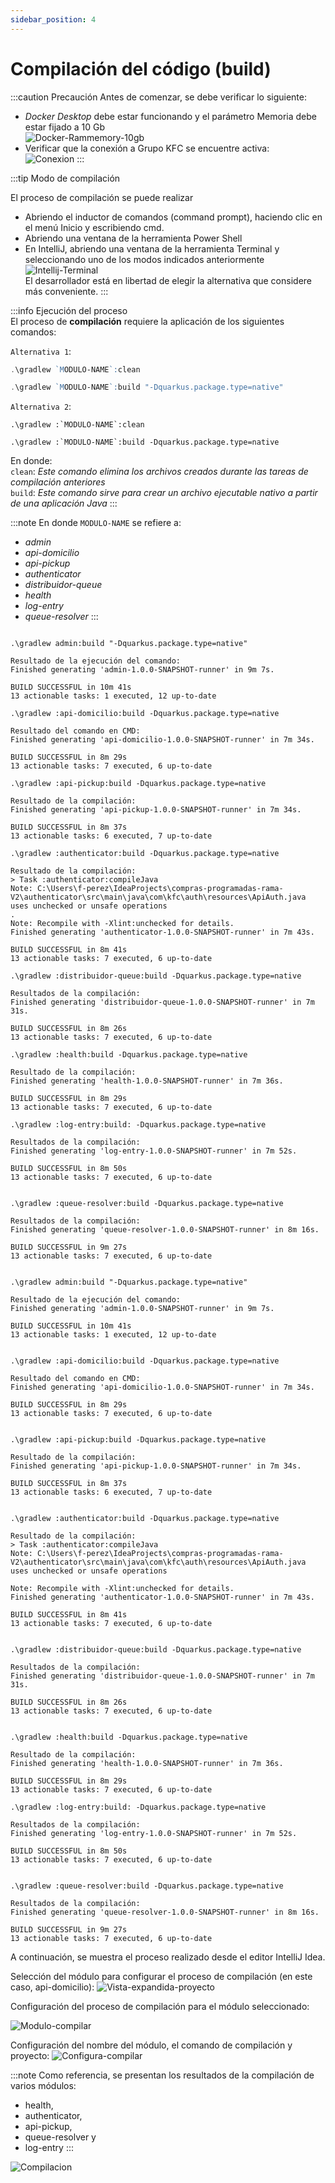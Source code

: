 ```yaml
---
sidebar_position: 4
---
```


# Compilación del código (build)

:::caution Precaución
Antes de comenzar, se debe verificar lo siguiente:

- _Docker Desktop_ debe estar funcionando y el parámetro Memoria debe estar fijado a 10 Gb  
![Docker-Rammemory-10gb](/img/Docker-Rammemory-10gb.png)  
- Verificar que la conexión a Grupo KFC se encuentre activa:  
![Conexion](/img/VPN-Conexion.png)
:::  

:::tip Modo de compilación

El proceso de compilación se puede realizar  
- Abriendo el inductor de comandos (command prompt), haciendo clic en el menú Inicio y escribiendo cmd.
- Abriendo una ventana de la herramienta Power Shell
- En IntelliJ, abriendo una ventana de la herramienta Terminal y seleccionando uno de los modos indicados anteriormente  
![Intellij-Terminal](/img/Intellij-Terminal.png)  
El desarrollador está en libertad de elegir la alternativa que considere más conveniente. 
:::


:::info Ejecución del proceso  
El proceso de **compilación** requiere la aplicación de los siguientes comandos:  

`Alternativa 1`:  
```powershell title="En PowerShell"
.\gradlew `MODULO-NAME`:clean  

.\gradlew `MODULO-NAME`:build "-Dquarkus.package.type=native" 
```  

`Alternativa 2`:  
```shell title="En CMD"  
.\gradlew :`MODULO-NAME`:clean  

.\gradlew :`MODULO-NAME`:build -Dquarkus.package.type=native   
```  

En donde:  
`clean`: _Este comando elimina los archivos creados durante las tareas de compilación anteriores_  
`build`: _Este comando sirve para crear un archivo ejecutable nativo a partir de una aplicación Java_
:::

:::note 
En donde `MODULO-NAME` se refiere a:
- _admin_
- _api-domicilio_ 
- _api-pickup_ 
- _authenticator_ 
- _distribuidor-queue_ 
- _health_ 
- _log-entry_ 
- _queue-resolver_
:::

```shell title="Resultados de la compilación"  

.\gradlew admin:build "-Dquarkus.package.type=native"

Resultado de la ejecución del comando:
Finished generating 'admin-1.0.0-SNAPSHOT-runner' in 9m 7s.

BUILD SUCCESSFUL in 10m 41s
13 actionable tasks: 1 executed, 12 up-to-date

.\gradlew :api-domicilio:build -Dquarkus.package.type=native

Resultado del comando en CMD:
Finished generating 'api-domicilio-1.0.0-SNAPSHOT-runner' in 7m 34s.

BUILD SUCCESSFUL in 8m 29s
13 actionable tasks: 7 executed, 6 up-to-date

.\gradlew :api-pickup:build -Dquarkus.package.type=native

Resultado de la compilación:
Finished generating 'api-pickup-1.0.0-SNAPSHOT-runner' in 7m 34s.

BUILD SUCCESSFUL in 8m 37s
13 actionable tasks: 6 executed, 7 up-to-date

.\gradlew :authenticator:build -Dquarkus.package.type=native

Resultado de la compilación:
> Task :authenticator:compileJava
Note: C:\Users\f-perez\IdeaProjects\compras-programadas-rama-V2\authenticator\src\main\java\com\kfc\auth\resources\ApiAuth.java uses unchecked or unsafe operations
.
Note: Recompile with -Xlint:unchecked for details.
Finished generating 'authenticator-1.0.0-SNAPSHOT-runner' in 7m 43s.

BUILD SUCCESSFUL in 8m 41s
13 actionable tasks: 7 executed, 6 up-to-date

.\gradlew :distribuidor-queue:build -Dquarkus.package.type=native

Resultados de la compilación:
Finished generating 'distribuidor-queue-1.0.0-SNAPSHOT-runner' in 7m 31s.                                               

BUILD SUCCESSFUL in 8m 26s
13 actionable tasks: 7 executed, 6 up-to-date

.\gradlew :health:build -Dquarkus.package.type=native

Resultado de la compilación:
Finished generating 'health-1.0.0-SNAPSHOT-runner' in 7m 36s.

BUILD SUCCESSFUL in 8m 29s
13 actionable tasks: 7 executed, 6 up-to-date

.\gradlew :log-entry:build: -Dquarkus.package.type=native

Resultados de la compilación:
Finished generating 'log-entry-1.0.0-SNAPSHOT-runner' in 7m 52s.

BUILD SUCCESSFUL in 8m 50s
13 actionable tasks: 7 executed, 6 up-to-date


.\gradlew :queue-resolver:build -Dquarkus.package.type=native

Resultados de la compilación:
Finished generating 'queue-resolver-1.0.0-SNAPSHOT-runner' in 8m 16s.                                                   

BUILD SUCCESSFUL in 9m 27s
13 actionable tasks: 7 executed, 6 up-to-date  
```  

```shell title="Módulo: admin"  

.\gradlew admin:build "-Dquarkus.package.type=native"

Resultado de la ejecución del comando:
Finished generating 'admin-1.0.0-SNAPSHOT-runner' in 9m 7s.

BUILD SUCCESSFUL in 10m 41s
13 actionable tasks: 1 executed, 12 up-to-date
```

```shell title="Módulo: api-domicilio"  

.\gradlew :api-domicilio:build -Dquarkus.package.type=native

Resultado del comando en CMD:
Finished generating 'api-domicilio-1.0.0-SNAPSHOT-runner' in 7m 34s.

BUILD SUCCESSFUL in 8m 29s
13 actionable tasks: 7 executed, 6 up-to-date
```  

```shell title="Módulo: api-pickup"  

.\gradlew :api-pickup:build -Dquarkus.package.type=native

Resultado de la compilación:
Finished generating 'api-pickup-1.0.0-SNAPSHOT-runner' in 7m 34s.

BUILD SUCCESSFUL in 8m 37s
13 actionable tasks: 6 executed, 7 up-to-date
```

```shell title="Módulo: authenticator"  

.\gradlew :authenticator:build -Dquarkus.package.type=native

Resultado de la compilación:
> Task :authenticator:compileJava
Note: C:\Users\f-perez\IdeaProjects\compras-programadas-rama-V2\authenticator\src\main\java\com\kfc\auth\resources\ApiAuth.java uses unchecked or unsafe operations

Note: Recompile with -Xlint:unchecked for details.
Finished generating 'authenticator-1.0.0-SNAPSHOT-runner' in 7m 43s.

BUILD SUCCESSFUL in 8m 41s
13 actionable tasks: 7 executed, 6 up-to-date
```

```shell title="Módulo: distribuidor-queue"  

.\gradlew :distribuidor-queue:build -Dquarkus.package.type=native

Resultados de la compilación:
Finished generating 'distribuidor-queue-1.0.0-SNAPSHOT-runner' in 7m 31s.                                               

BUILD SUCCESSFUL in 8m 26s
13 actionable tasks: 7 executed, 6 up-to-date
```  

```shell title="Módulo: health"  

.\gradlew :health:build -Dquarkus.package.type=native

Resultado de la compilación:
Finished generating 'health-1.0.0-SNAPSHOT-runner' in 7m 36s.

BUILD SUCCESSFUL in 8m 29s
13 actionable tasks: 7 executed, 6 up-to-date
```  

```shell title="Módulo: log-entry"  
.\gradlew :log-entry:build: -Dquarkus.package.type=native

Resultados de la compilación:
Finished generating 'log-entry-1.0.0-SNAPSHOT-runner' in 7m 52s.

BUILD SUCCESSFUL in 8m 50s
13 actionable tasks: 7 executed, 6 up-to-date
```  

```shell title="Módulo: queue-resolver"  

.\gradlew :queue-resolver:build -Dquarkus.package.type=native

Resultados de la compilación:
Finished generating 'queue-resolver-1.0.0-SNAPSHOT-runner' in 8m 16s.                                                   

BUILD SUCCESSFUL in 9m 27s
13 actionable tasks: 7 executed, 6 up-to-date  
```  

A continuación, se muestra el proceso realizado desde el editor IntelliJ Idea.

Selección del módulo para configurar el proceso de compilación (en este caso, api-domicilio):
![Vista-expandida-proyecto](/img/Vista-ampliada-proyecto.png)

Configuración del proceso de compilación para el módulo seleccionado:

![Modulo-compilar](/img/Configuracion-modulo-compilar.png)


Configuración del nombre del módulo, el comando de compilación y proyecto:
![Configura-compilar](/img/Configuracion-nombre-modulo-comando-proyecto.png)

:::note
Como referencia, se presentan los resultados de la compilación de varios módulos:
- health, 
- authenticator, 
- api-pickup, 
- queue-resolver y 
- log-entry
:::

![Compilacion](/img/Compilacion-health-authenticator-api-pickup-queue-resolver-log-entry.png) 
